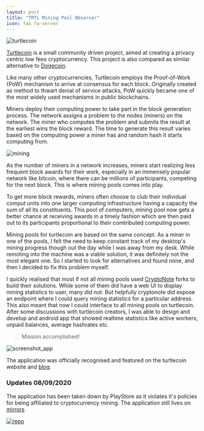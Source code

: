 ```yaml
---
layout: post
title: "TRTL Mining Pool Observer"
icon: fas fa-server
---
```


![turtlecoin]({{site.baseurl}}/images/pool_monitor/trtl.jpg)

[Turtlecoin](https://turtlecoin.lol/) is a small community driven project, aimed at creating a privacy centric low fees cryptocurrency. This project is also compared as similar alternative to [Dogecoin](https://dogecoin.com/).

Like many other cryptocurrencies, Turtlecoin employs the Proof-of-Work {PoW} mechanism to arrive at consensus for each block. Originally created as method to thwart denial of service attacks, PoW quickly became one of the most widely used mechanisms in public blockchains.

Miners deploy their computing power to take part in the block generation process. The network assigns a problem to the nodes (miners) on the network. The miner who computes the problem and submits the result at the earliest wins the block reward. The time to generate this result varies based on the computing power a miner has and random hash it starts computing from.

![mining]({{site.baseurl}}/images/pool_monitor/mining.jpg)

As the number of miners in a network increases, miners start realizing less frequent block awards for their work, especially in an immensely popular network like bitcoin, where there can be millions of participants, competing for the next block. This is where mining pools comes into play.

To get more block rewards, miners often choose to club their individual comput units into one larger computing infrastructure having a capacity the sum of all its constituents. This pool of computers, mining pool now gets a better chance at receiving awards in a timely fashion which are then paid out to its participants proportional to their comtributed computing power.

Mining pools for turtlecoin are based on the same concept. As a miner in one of the pools, I felt the need to keep constant track of my desktop's mining progress though out the day while I was away from my desk. While remoting into the machine was a viable solution, it was definitely not the most elegant one. So I started to look for alternatives and found none, and then I decided to fix this problem myself.

I quickly realised that most if not all mining pools used [CryptoNote](https://github.com/fancoder/cryptonote-universal-pool) forks to build their solutions. While some of them did have a web UI to display mining statistics to user, many did not. But helpfully cryptonote did expose an endpoint where I could query mining statistics for a particular address. This also meant that now I could interface to all mining pools on turtlecoin. After some discussions with turtlecoin creators, I was able to design and develop and android app that showed realtime statistics like active workers, unpaid balances, average hashrates etc.

> Mission accomplished!

![screenshot_app]({{site.baseurl}}/images/pool_monitor/screenshot.png)

The application was officially recognised and featured on the turtlecoin website and [blog](https://medium.com/@turtlecoin/this-week-in-turtlecoin-feb-24-2018-873ba23acafe).

### Updates 08/09/2020

The application has been taken down by PlayStore as it violates it's policies for being affiliated to cryptocurrency mining. The application still lives on [mirrors](https://www.apkmonk.com/app/ml.fifty9.poolmonitor/)

[![repo](https://opengraph.githubassets.com/ce8fa1d42610c32aa920cc07d32f17ff7701400444504fe5522163f0f70948bf/adigupta13/TRTLMiningPoolObserver)](https://github.com/adigupta13/TRTLMiningPoolObserver)

